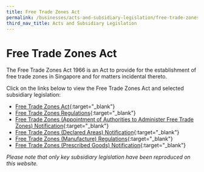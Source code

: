 ```yaml
---
title: Free Trade Zones Act
permalink: /businesses/acts-and-subsidiary-legislation/free-trade-zones-act
third_nav_title: Acts and Subsidiary Legislation
---
```

# Free Trade Zones Act

The Free Trade Zones Act 1966 is an Act to provide for the establishment of free trade zones in Singapore and for matters incidental thereto.

Click on the links below to view the Free Trade Zones Act and selected subsidiary legislation:

-   [Free Trade Zones Act](https://sso.agc.gov.sg/Act/FTZA1966){:target="_blank"}
-   [Free Trade Zones Regulations](https://sso.agc.gov.sg/SL/FTZA1966-RG1){:target="_blank"}
-   [Free Trade Zones (Appointment of Authorities to Administer Free Trade Zones) Notification](https://sso.agc.gov.sg/SL/FTZA1966-N4){:target="_blank"}
-   [Free Trade Zones (Declared Areas) Notification](https://sso.agc.gov.sg/SL/FTZA1966-N3){:target="_blank"}
-   [Free Trade Zones (Manufacture) Regulations](https://sso.agc.gov.sg/SL/FTZA1966-RG2){:target="_blank"}
-   [Free Trade Zones (Prescribed Goods) Notification](https://sso.agc.gov.sg/SL/FTZA1966-N1){:target="_blank"}

*Please note that only key subsidiary legislation have been reproduced on this website.*